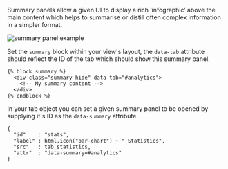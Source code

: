 Summary panels allow a given UI to display a rich ‘infographic’ above the main content which helps to summarise or distill often complex information in a simpler format.

![summary panel example](http://localhost:8000/app/docs/images/modules_summary.png)

Set the `summary` block within your view's layout, the `data-tab` attribute should reflect the ID of the tab which should show this summary panel.

    {% block summary %}
      <div class="summary hide" data-tab="#analytics">
        <!-- My summary content -->
      </div>
    {% endblock %}

In your tab object you can set a given summary panel to be opened by supplying it's ID as the `data-summary` attribute.

    {
      "id"    : "stats",
      "label" : html.icon("bar-chart") ~ " Statistics",
      "src"   : tab_statistics,
      "attr"  : "data-summary=#analytics"
    }
